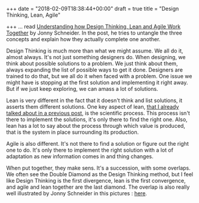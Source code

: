 +++
date = "2018-02-09T18:38:44+00:00"
draft = true
title = "Design Thinking, Lean, Agile"

+++
... read [Understanding how Design Thinking, Lean and Agile Work Together](https://www.thoughtworks.com/insights/blog/understanding-how-design-thinking-lean-and-agile-work-together) by Jonny Schneider. In the post, he tries to untangle the three concepts and explain how they actually complete one another.

Design Thinking is much more than what we might assume. We all do it, almost always. It's not just something designers do. When designing, we think about possible solutions to a problem. We just think about them, always expanding the list of possible ways to get it done. Designers are trained to do that, but we all do it when faced with a problem. One issue we might have is stopping at the first solution and implementing it right away. But if we just keep exploring, we can amass a lot of solutions.

Lean is very different in the fact that it doesn't think and list solutions, it asserts them different solutions. One key aspect of lean, [that I already talked about in a previous post](https://www.todayi.life/post/2017-12-15/), is the scientific process. This process isn't there to implement the solutions, it's only there to find the right one. Also, lean has a lot to say about the process through which value is produced, that is the system in place surrounding its production.

Agile is also different. It's not there to find a solution or figure out the right one to do. It's only there to implement the right solution with a lot of adaptation as new information comes in and thing changes.

When put together, they make sens. It's a succession, with some overlaps. We often see the Double Diamond as the Design Thinking method, but I feel like Design Thinking is the first divergence, lean is the first convergence, and agile and lean together are the last diamond. The overlap is also really well illustrated by Jonny Schneider in this pictures : [here](https://insights-images.thoughtworks.com/06mindsetintersections_c3bf4297699dc8f5f4005ccc6b7ba65b.png).
